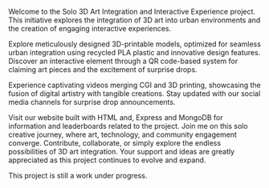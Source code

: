 Welcome to the Solo 3D Art Integration and Interactive Experience project. This initiative explores the integration of 3D art into urban environments and the creation of engaging interactive experiences.

Explore meticulously designed 3D-printable models, optimized for seamless urban integration using recycled PLA plastic and innovative design features. Discover an interactive element through a QR code-based system for claiming art pieces and the excitement of surprise drops.

Experience captivating videos merging CGI and 3D printing, showcasing the fusion of digital artistry with tangible creations. Stay updated with our social media channels for surprise drop announcements.

Visit our website built with HTML and, Express and MongoDB for information and leaderboards related to the project. Join me on this solo creative journey, where art, technology, and community engagement converge. Contribute, collaborate, or simply explore the endless possibilities of 3D art integration. Your support and ideas are greatly appreciated as this project continues to evolve and expand.

This project is still a work under progress.
